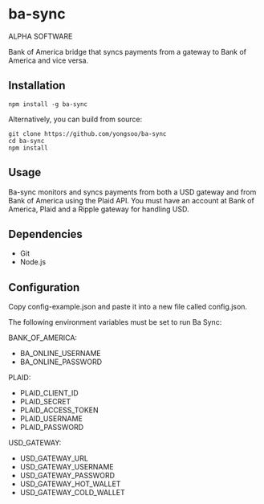 # ba-sync
ALPHA SOFTWARE

Bank of America bridge that syncs payments from a gateway to Bank of America and vice versa.

## Installation

````
npm install -g ba-sync
````

Alternatively, you can build from source:
````
git clone https://github.com/yongsoo/ba-sync
cd ba-sync
npm install
````

## Usage
Ba-sync monitors and syncs payments from both a USD gateway and from Bank of America using the Plaid API. You must have an account at Bank of America, Plaid and a Ripple gateway for handling USD.

## Dependencies
- Git
- Node.js

## Configuration

Copy config-example.json and paste it into a new file called config.json.

The following environment variables must be set to run Ba Sync:

BANK_OF_AMERICA:
- BA_ONLINE_USERNAME
- BA_ONLINE_PASSWORD

PLAID:
- PLAID_CLIENT_ID
- PLAID_SECRET
- PLAID_ACCESS_TOKEN
- PLAID_USERNAME
- PLAID_PASSWORD

USD_GATEWAY:
- USD_GATEWAY_URL
- USD_GATEWAY_USERNAME
- USD_GATEWAY_PASSWORD
- USD_GATEWAY_HOT_WALLET
- USD_GATEWAY_COLD_WALLET